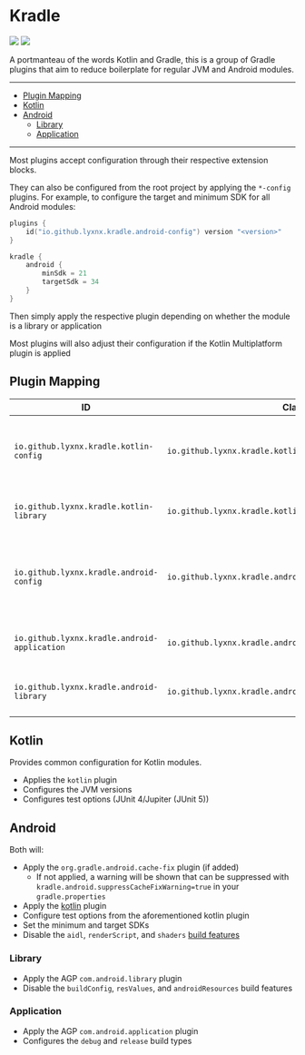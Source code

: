 # Kradle

[![][Maven Central img]][Maven Central]
[![][license img]][license]

A portmanteau of the words Kotlin and Gradle, this is a group of Gradle plugins that aim to reduce boilerplate for
regular JVM and Android modules.

---

<!-- START doctoc generated TOC please keep comment here to allow auto update -->
<!-- DON'T EDIT THIS SECTION, INSTEAD RE-RUN doctoc TO UPDATE -->

- [Plugin Mapping](#plugin-mapping)
- [Kotlin](#kotlin)
- [Android](#android)
  - [Library](#library)
  - [Application](#application)

<!-- END doctoc generated TOC please keep comment here to allow auto update -->

---

Most plugins accept configuration through their respective extension blocks.

They can also be configured from the root project by applying the `*-config` plugins.
For example, to configure the target and minimum SDK for all Android modules:

```kotlin
plugins {
    id("io.github.lyxnx.kradle.android-config") version "<version>"
}

kradle {
    android {
        minSdk = 21
        targetSdk = 34
    }
}
```

Then simply apply the respective plugin depending on whether the module is a library or application

Most plugins will also adjust their configuration if the Kotlin Multiplatform plugin is applied

## Plugin Mapping

| ID                                           | Class                                                     | Description                                                               |
|----------------------------------------------|-----------------------------------------------------------|---------------------------------------------------------------------------|
| `io.github.lyxnx.kradle.kotlin-config`       | `io.github.lyxnx.kradle.kotlin.KotlinConfigPlugin`        | Allows configuring of Kotlin properties for the project                   |
| `io.github.lyxnx.kradle.kotlin-library`      | `io.github.lyxnx.kradle.kotlin.KotlinLibraryPlugin`       | Applies defaults for a kotlin module                                      |
| `io.github.lyxnx.kradle.android-config`      | `io.github.lyxnx.kradle.android.AndroidConfigPlugin`      | Allows configuration of Android properties for applications and libraries |
| `io.github.lyxnx.kradle.android-application` | `io.github.lyxnx.kradle.android.AndroidApplicationPlugin` | Configures Android application modules                                    |
| `io.github.lyxnx.kradle.android-library`     | `io.github.lyxnx.kradle.android.AndroidLibraryPlugin`     | Configures Android library modules                                        |

## Kotlin

Provides common configuration for Kotlin modules.

- Applies the `kotlin` plugin
- Configures the JVM versions
- Configures test options (JUnit 4/Jupiter (JUnit 5))

## Android

Both will:

- Apply the `org.gradle.android.cache-fix` plugin (if added)
    - If not applied, a warning will be shown that can be suppressed with `kradle.android.suppressCacheFixWarning=true`
      in your `gradle.properties`
- Apply the [kotlin](#kotlin) plugin
- Configure test options from the aforementioned kotlin plugin
- Set the minimum and target SDKs
- Disable the `aidl`, `renderScript`, and `shaders`
  [build features](https://developer.android.com/reference/tools/gradle-api/8.5/com/android/build/api/dsl/BuildFeatures)

### Library

- Apply the AGP `com.android.library` plugin
- Disable the `buildConfig`, `resValues`, and `androidResources` build features

### Application

- Apply the AGP `com.android.application` plugin
- Configures the `debug` and `release` build types

[license]:LICENCE

[license img]:https://img.shields.io/badge/License-Apache_2.0-green.svg?style=flat-square

[Maven Central]:https://maven-badges.herokuapp.com/maven-central/io.github.lyxnx.gradle/kradle-plugin

[Maven Central img]:https://maven-badges.herokuapp.com/maven-central/io.github.lyxnx.gradle/kradle-plugin/badge.svg?style=flat-square&color=blue
